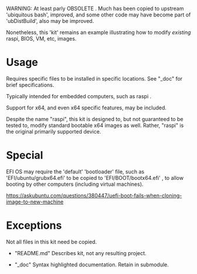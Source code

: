
WARNING: At least parly OBSOLETE . Much has been copied to upstream 'ubiquitous bash', improved, and some other code may have become part of 'ubDistBuild', also may be improved.

Nonetheless, this 'kit' remains an example illustrating how to modify *existing* raspi, BIOS, VM, etc, images.


# Usage

Requires specific files to be installed in specific locations. See "_doc" for brief specifications.

Typically intended for embedded computers, such as raspi .

Support for x64, and even x64 specific features, may be included.

Despite the name "raspi", this kit is designed to, but not guaranteed to be tested to, modify standard bootable x64 images as well. Rather, "raspi" is the original primarily supported device.


# Special

EFI OS may require the 'default' 'bootloader' file, such as 'EFI/ubuntu/grubx64.efi' to be copied to 'EFI/BOOT/bootx64.efi' , to allow booting by other computers (including virtual machines).

https://askubuntu.com/questions/380447/uefi-boot-fails-when-cloning-image-to-new-machine


# Exceptions

Not all files in this kit need be copied.

* "README.md"
	Describes kit, not any resulting project.

* "_doc"
	Syntax highlighted documentation. Retain in submodule.



